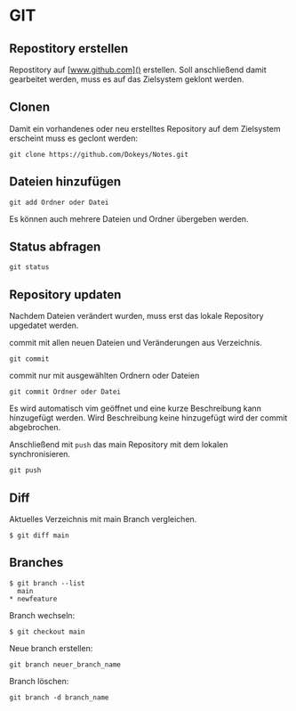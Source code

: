 # GIT

## Repostitory erstellen

Repostitory auf [www.github.com]() erstellen. Soll anschließend damit gearbeitet werden, muss es auf das Zielsystem geklont werden.

## Clonen

Damit ein vorhandenes oder neu erstelltes Repository auf dem Zielsystem erscheint muss es geclont werden:

```git
git clone https://github.com/Dokeys/Notes.git
```

## Dateien hinzufügen

```git
git add Ordner oder Datei
```

Es können auch mehrere Dateien und Ordner übergeben werden.

## Status abfragen

```git
git status
```

## Repository updaten

Nachdem Dateien verändert wurden, muss erst das lokale Repository upgedatet werden.

commit mit allen neuen Dateien und Veränderungen aus Verzeichnis. 

```git
git commit
```

commit nur mit ausgewählten Ordnern oder Dateien

```git
git commit Ordner oder Datei
```

Es wird automatisch vim geöffnet und eine kurze Beschreibung kann hinzugefügt werden. Wird Beschreibung keine hinzugefügt wird der commit abgebrochen.

Anschließend mit `push` das main Repository mit dem lokalen synchronisieren.

```git
git push
```

## Diff

Aktuelles Verzeichnis mit main Branch vergleichen.

```git
$ git diff main 
```

## Branches

```git
$ git branch --list
  main
* newfeature
```

Branch wechseln:

```git
$ git checkout main
```

Neue branch erstellen:

```git
git branch neuer_branch_name
```

Branch löschen:

```git
git branch -d branch_name
```
